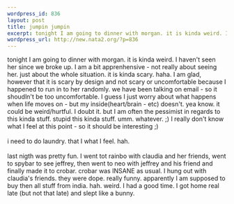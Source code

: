 ```yaml
--- 
wordpress_id: 836
layout: post
title: jumpin jumpin
excerpt: tonight I am going to dinner with morgan. it is kinda weird. I haven't seen her since we broke up. I am a bit apprenhensive - not really about seeing her. just about the whole situation. it is kinda scary. haha. I am glad, however that it is scary by design and not scary or uncomfortable because I happened to run in to her randomly. we have been talking on email - so it shoudln't be too uncomfo...
wordpress_url: http://new.nata2.org/?p=836
---
```

tonight I am going to dinner with morgan. it is kinda weird. I haven't seen her since we broke up. I am a bit apprenhensive - not really about seeing her. just about the whole situation. it is kinda scary. haha. I am glad, however that it is scary by design and not scary or uncomfortable because I happened to run in to her randomly. we have been talking on email - so it shoudln't be too uncomfortable. I guess I just worry about what happens when life moves on - but my inside(heart/brain - etc) doesn't. yea know. it could be weird/hurtful. I doubt it. but I am often the pessimist in regards to this kinda stuff. stupid this kinda stuff. umm. whatever. ;) I really don't know what I feel at this point - so it should be interesting ;) <BR><br/>i need to do laundry. that I what I feel. hah. <br/><br/>last nigth was pretty fun. I went tot rainbo with claudia and her friends, went to spybar to see jeffrey, then went to neo with jeffrey and his friend and finally made it to crobar. crobar was INSANE as usual. I hung out with claudia's friends. they were dope. really funny. apparently I am supposed to buy then all stuff from india. hah. weird. I had a good time. I got home real late (but not that late) and slept like a bunny.
